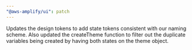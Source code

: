 ```yaml
---
"@aws-amplify/ui": patch
---
```


Updates the design tokens to add state tokens consistent with our naming scheme.  Also updated the createTheme function to filter out the duplicate variables being created by having both states on the theme object.
